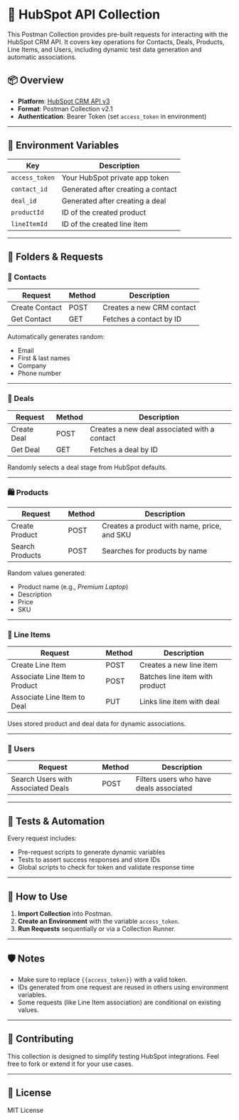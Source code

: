 # 📘 HubSpot API Collection

This Postman Collection provides pre-built requests for interacting with the HubSpot CRM API. It covers key operations for Contacts, Deals, Products, Line Items, and Users, including dynamic test data generation and automatic associations.

## 📦 Overview

- **Platform**: [HubSpot CRM API v3](https://developers.hubspot.com/docs/api/crm)
- **Format**: Postman Collection v2.1
- **Authentication**: Bearer Token (set `access_token` in environment)

---

## 🔑 Environment Variables

| Key              | Description                    |
|------------------|--------------------------------|
| `access_token`   | Your HubSpot private app token |
| `contact_id`     | Generated after creating a contact |
| `deal_id`        | Generated after creating a deal |
| `productId`      | ID of the created product |
| `lineItemId`     | ID of the created line item |

---

## 📁 Folders & Requests

### 👤 Contacts

| Request         | Method | Description                  |
|-----------------|--------|------------------------------|
| Create Contact  | POST   | Creates a new CRM contact    |
| Get Contact     | GET    | Fetches a contact by ID      |

Automatically generates random:
- Email
- First & last names
- Company
- Phone number

---

### 💼 Deals

| Request         | Method | Description                          |
|-----------------|--------|--------------------------------------|
| Create Deal     | POST   | Creates a new deal associated with a contact |
| Get Deal        | GET    | Fetches a deal by ID                 |

Randomly selects a deal stage from HubSpot defaults.

---

### 🛍️ Products

| Request           | Method | Description                  |
|-------------------|--------|------------------------------|
| Create Product    | POST   | Creates a product with name, price, and SKU |
| Search Products   | POST   | Searches for products by name |

Random values generated:
- Product name (e.g., *Premium Laptop*)
- Description
- Price
- SKU

---

### 🧾 Line Items

| Request                    | Method | Description                     |
|----------------------------|--------|---------------------------------|
| Create Line Item           | POST   | Creates a new line item         |
| Associate Line Item to Product | POST | Batches line item with product  |
| Associate Line Item to Deal    | PUT   | Links line item with deal       |

Uses stored product and deal data for dynamic associations.

---

### 👥 Users

| Request                         | Method | Description                              |
|----------------------------------|--------|------------------------------------------|
| Search Users with Associated Deals | POST   | Filters users who have deals associated |

---

## 🧪 Tests & Automation

Every request includes:
- Pre-request scripts to generate dynamic variables
- Tests to assert success responses and store IDs
- Global scripts to check for token and validate response time

---

## 🚀 How to Use

1. **Import Collection** into Postman.
2. **Create an Environment** with the variable `access_token`.
3. **Run Requests** sequentially or via a Collection Runner.

---

## 🛡️ Notes

- Make sure to replace `{{access_token}}` with a valid token.
- IDs generated from one request are reused in others using environment variables.
- Some requests (like Line Item association) are conditional on existing values.

---

## 🤝 Contributing

This collection is designed to simplify testing HubSpot integrations. Feel free to fork or extend it for your use cases.

---

## 📄 License

MIT License
